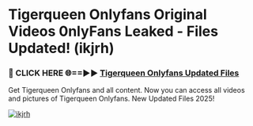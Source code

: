 # Tigerqueen Onlyfans Original Videos 0nlyFans Leaked - Files Updated! (ikjrh)

<h3>🔴 CLICK HERE 🌐==►► <a href="https://tinyurl.com/ehrbuxhb" rel="nofollow">Tigerqueen Onlyfans Updated Files</a></h3>

Get Tigerqueen Onlyfans and all content. Now you can access all videos and pictures of Tigerqueen Onlyfans. New Updated Files 2025!

[![ikjrh](https://i.imgur.com/lVYEuWS.gif)](https://tinyurl.com/ehrbuxhb)
